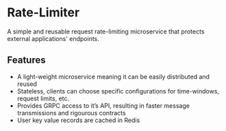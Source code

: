 # Rate-Limiter

A simple and reusable request rate-limiting microservice that protects external applications' endpoints.

## Features
- A light-weight microservice meaning it can be easily distributed and reused
- Stateless, clients can choose specific configurations for time-windows, request limits, etc.
- Provides GRPC access to it’s API, resulting in faster message transmissions and rigourous contracts
- User key value records are cached in Redis
